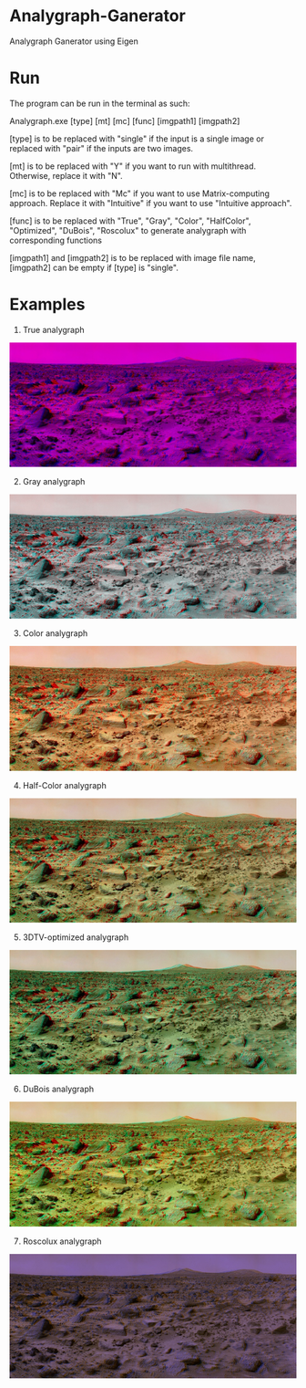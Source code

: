 # Analygraph-Ganerator
Analygraph Ganerator using Eigen

# Run

The program can be run in the terminal as such:

Analygraph.exe [type] [mt] [mc] [func] [imgpath1] [imgpath2]

[type] is to be replaced with "single" if the input is a single image or replaced with "pair" if the inputs are two images. 

[mt] is to be  replaced with "Y" if you want to run with multithread. Otherwise, replace it with "N".

[mc] is to be replaced with "Mc" if you want to use Matrix-computing approach. Replace it with "Intuitive" if you want to use "Intuitive approach".

[func] is to be replaced with "True", "Gray", "Color", "HalfColor", "Optimized", "DuBois", "Roscolux" to generate analygraph with corresponding functions

[imgpath1] and [imgpath2] is to be replaced with image file name, [imgpath2] can be empty if [type] is "single".

# Examples
1) True analygraph

![](image/True.jpg)

2) Gray analygraph

![](image/Gray.jpg)

3) Color analygraph

![](image/Mars_Color.jpg)

4) Half-Color analygraph

![](image/HalfColor.jpg)

5) 3DTV-optimized analygraph

![](image/TV-optimized.jpg)

6) DuBois analygraph

![](image/DuBois.jpg)

7) Roscolux analygraph

![](image/Roscolux.jpg)
